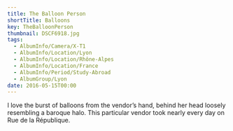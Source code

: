 ```yaml
---
title: The Balloon Person
shortTitle: Balloons
key: TheBalloonPerson
thumbnail: DSCF6918.jpg
tags:
  - AlbumInfo/Camera/X-T1
  - AlbumInfo/Location/Lyon
  - AlbumInfo/Location/Rhône-Alpes
  - AlbumInfo/Location/France
  - AlbumInfo/Period/Study-Abroad
  - AlbumGroup/Lyon
date: 2016-05-15T00:00
---
```

I love the burst of balloons from the vendor’s hand, behind her head loosely resembling a baroque halo. This particular vendor took nearly every day on Rue de la République.
